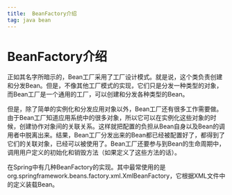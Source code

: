 ```yaml
---
title:  BeanFactory介绍
tag: java bean
---
```

<!-- toc -->
#  BeanFactory介绍
正如其名字所暗示的，Bean工厂采用了工厂设计模式。就是说，这个类负责创建和分发Bean。但是，不像其他工厂模式的实现，它们只是分发一种类型的对象，而Bean工厂是一个通用的工厂，可以创建和分发各种类型的Bean。

但是，除了简单的实例化和分发应用对象以外，Bean工厂还有很多工作需要做。由于Bean工厂知道应用系统中的很多对象，所以它可以在实例化这些对象的时候，创建协作对象间的关联关系。这样就把配置的负担从Bean自身以及Bean的调用者中脱离出来。结果，Bean工厂分发出来的Bean都已经被配置好了，都得到了它们的关联对象，已经可以被使用了。Bean工厂还要参与到Bean的生命周期中，调用用户定义的初始化和销毁方法（如果定义了这些方法的话）。

在Spring中有几种BeanFactory的实现。其中最常使用的是org.springframework.beans.factory.xml.XmlBeanFactory，它根据XML文件中的定义装载Bean。


